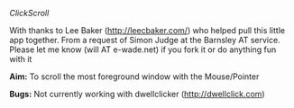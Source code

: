 *ClickScroll*


With thanks to Lee Baker (http://leecbaker.com/) who helped pull this little app together.  From a request of Simon Judge at the Barnsley AT service. 
Please let me know (will AT e-wade.net) if you fork it or do anything fun with it

**Aim:**
To scroll the most foreground window with the Mouse/Pointer 

**Bugs:**
Not currently working with dwellclicker (http://dwellclick.com) 
